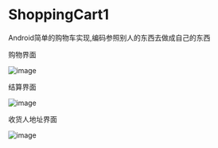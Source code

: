 # ShoppingCart1
Android简单的购物车实现,编码参照别人的东西去做成自己的东西

购物界面

![image](https://github.com/GM520/ShoppingCart1/images/2.png)

结算界面

![image](https://github.com/GM520/ViewPagerListViewRefresh/blob/master/imgs/3.png)

收货人地址界面

![image](https://github.com/GM520/ViewPagerListViewRefresh/blob/master/imgs/1.png)
